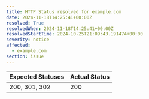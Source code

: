 ```yaml
---
title: HTTP Status resolved for example.com
date: 2024-11-18T14:25:41+00:00Z
resolved: True
resolvedWhen: 2024-11-18T14:25:41+00:00Z
resolvedStartTime: 2024-10-25T21:09:43.191474+00:00
severity: notice
affected:
  - example.com
section: issue
---
```


| Expected Statuses | Actual Status  |
|-------------------|----------------|
| 200, 301, 302 | 200 |

